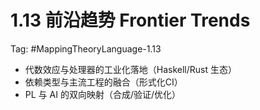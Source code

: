 # 1.13 前沿趋势 Frontier Trends

Tag: #MappingTheoryLanguage-1.13

- 代数效应与处理器的工业化落地（Haskell/Rust 生态）
- 依赖类型与主流工程的融合（形式化CI）
- PL 与 AI 的双向映射（合成/验证/优化）
